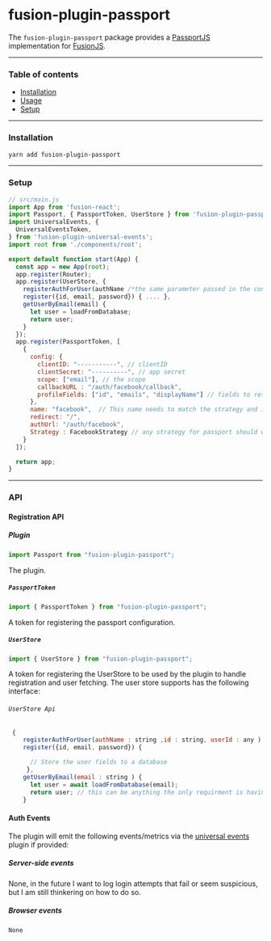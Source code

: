# fusion-plugin-passport

The `fusion-plugin-passport` package provides a  [PassportJS](http://www.passportjs.org/) implementation for [FusionJS](https://github.com/fusionjs).

---

### Table of contents

- [Installation](#installation)
- [Usage](#usage)
- [Setup](#setup)

---

### Installation

```sh
yarn add fusion-plugin-passport
```
---

### Setup

```jsx
// src/main.js
import App from 'fusion-react';
import Passport, { PassportToken, UserStore } from 'fusion-plugin-passport';
import UniversalEvents, {
  UniversalEventsToken,
} from 'fusion-plugin-universal-events';
import root from './components/root';

export default function start(App) {
  const app = new App(root);
  app.register(Router);
  app.register(UserStore, {
    registerAuthForUser(authName /*the same parameter passed in the config */,id /*AuthProvider ID*/, userId /* Id returned by the getUserByEmail*/ ) { ....},
    register({id, email, password}) { .... },
    getUserByEmail(email) {
      let user = loadFromDatabase;
      return user;
    }
  });
  app.register(PassportToken, [
    {
      config: {
        clientID: "-----------", // clientID
        clientSecret: "----------", // app secret
        scope: ["email"], // the scope
        callbackURL : "/auth/facebook/callback",
        profileFields: ["id", "emails", "displayName"] // fields to retrive
      },
      name: "facebook",  // This name needs to match the strategy and is used internally
      redirect: "/",
      authUrl: "/auth/facebook",
      Strategy : FacebookStrategy // any strategy for passport should work
    }
  ]);

  return app;
}
```

---

### API

#### Registration API

##### Plugin

```js
import Passport from "fusion-plugin-passport";
```

The plugin.

##### `PassportToken`

```jsx
import { PassportToken } from "fusion-plugin-passport";
```

A token for registering the passport configuration.

##### `UserStore`

```jsx
import { UserStore } from "fusion-plugin-passport";
```

A token for registering the UserStore to be used by the plugin to handle registration and user fetching.
The user store supports has the following interface:

###### `UserStore Api`

```js
 {
    registerAuthForUser(authName : string ,id : string, userId : any ) { ....},
    register({id, email, password}) {

      // Store the user fields to a database
     },
    getUserByEmail(email : string ) {
      let user = await loadFromDatabase(email);
      return user; // this can be anything the only requirment is having a email fields and id field.
    }
```

#### Auth Events

The plugin will emit the following events/metrics via the [universal events](https://github.com/fusionjs/fusion-plugin-universal-events) plugin if provided:

##### Server-side events

  None, in the future I want to log login attempts that fail or seem suspicious, but I am still thinkering on how to do so.

<!--
- `'pageview:server'`
  - `page: string` - (1)The path of an [exact match](https://reacttraining.com/react-router/web/api/match), or (2)`ctx.path`.
  - `title: string` - (1)`props.trackingId` provided by [`<Route>`](#route), or (2)the path of an [exact match](https://reacttraining.com/react-router/web/api/match), or (3)`ctx.path`.
  - `status: number` - HTTP status of the response
  - `timing: number` - Milliseconds. The time since the request received till routed by this plugin.
- `'render:server'`
  - `page: string` - (1)The path of an [exact match](https://reacttraining.com/react-router/web/api/match), or (2)`ctx.path`.
  - `title: string` - (1)`props.trackingId` provided by [`<Route>`](#route), or (2)the path of an [exact match](https://reacttraining.com/react-router/web/api/match), or (3)`ctx.path`.
  - `status: number` - HTTP status of the response
  - `timing: number` - Milliseconds. The execution time of [renderer](https://github.com/fusionjs/fusion-core#app). -->

##### Browser events
    None
<!-- - `'pageview:browser'`
  - `page: string` - (1)The path of an [exact match](https://reacttraining.com/react-router/web/api/match), or (2)`ctx.path`.
  - `title: string` - (1)`props.trackingId` provided by [`<Route>`](#route), or (2)the path of an [exact match](https://reacttraining.com/react-router/web/api/match), or (3)`ctx.path`.

--- -->
